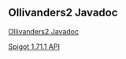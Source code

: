 ## Ollivanders2 Javadoc

[Ollivanders2 Javadoc](https://pottercraft.s3.us-west-2.amazonaws.com/Ollivanders2/javadoc/index.html) 

[Spigot 1.71.1 API](https://helpch.at/docs/1.17.1/index.html)

